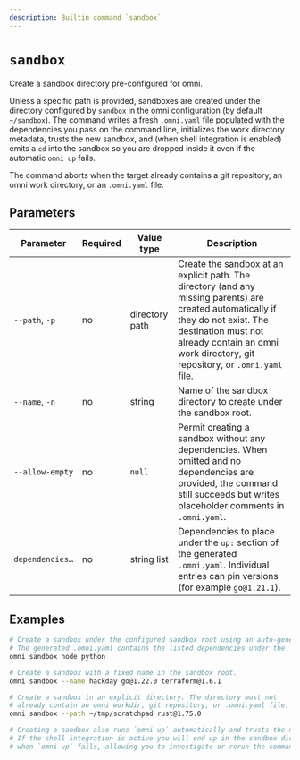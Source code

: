 ```yaml
---
description: Builtin command `sandbox`
---
```


# `sandbox`

Create a sandbox directory pre-configured for omni.

Unless a specific path is provided, sandboxes are created under the directory configured by `sandbox` in the omni configuration (by default `~/sandbox`). The command writes a fresh `.omni.yaml` file populated with the dependencies you pass on the command line, initializes the work directory metadata, trusts the new sandbox, and (when shell integration is enabled) emits a `cd` into the sandbox so you are dropped inside it even if the automatic `omni up` fails.

The command aborts when the target already contains a git repository, an omni work directory, or an `.omni.yaml` file.

## Parameters

| Parameter | Required | Value type | Description |
|-----------|----------|------------|-------------|
| `--path`, `-p` | no | directory path | Create the sandbox at an explicit path. The directory (and any missing parents) are created automatically if they do not exist. The destination must not already contain an omni work directory, git repository, or `.omni.yaml` file. |
| `--name`, `-n` | no | string | Name of the sandbox directory to create under the sandbox root. |
| `--allow-empty` | no | `null` | Permit creating a sandbox without any dependencies. When omitted and no dependencies are provided, the command still succeeds but writes placeholder comments in `.omni.yaml`. |
| `dependencies…` | no | string list | Dependencies to place under the `up:` section of the generated `.omni.yaml`. Individual entries can pin versions (for example `go@1.21.1`). |

## Examples

```bash
# Create a sandbox under the configured sandbox root using an auto-generated name.
# The generated .omni.yaml contains the listed dependencies under the `up:` section.
omni sandbox node python

# Create a sandbox with a fixed name in the sandbox root.
omni sandbox --name hackday go@1.22.0 terraform@1.6.1

# Create a sandbox in an explicit directory. The directory must not
# already contain an omni workdir, git repository, or .omni.yaml file.
omni sandbox --path ~/tmp/scratchpad rust@1.75.0

# Creating a sandbox also runs `omni up` automatically and trusts the new workdir.
# If the shell integration is active you will end up in the sandbox directory even
# when `omni up` fails, allowing you to investigate or rerun the command manually.
```
